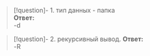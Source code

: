  > [!question]- 1. тип данных - папка  
> **Ответ:**  
> -d

 > [!question]- 2. рекурсивный вывод.
> **Ответ:**  
> -R

